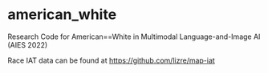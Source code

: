 # american_white
Research Code for American==White in Multimodal Language-and-Image AI (AIES 2022)

Race IAT data can be found at https://github.com/lizre/map-iat 
